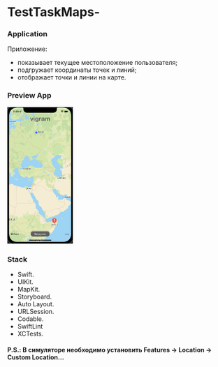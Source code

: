 # TestTaskMaps-

### Application
Приложение: 
  + показывает текущее местоположение пользователя;
  + подгружает координаты точек и линий;
  + отображает точки и линии на карте.
  
### Preview App
<img src="https://github.com/VitKhryapin/TestTaskMaps-/blob/main/TestVigram/AppSupport/Preview.png" width="150"> 


### Stack
+ Swift.
+ UIKit.
+ MapKit.
+ Storyboard.
+ Auto Layout.
+ URLSession.
+ Codable.
+ SwiftLint
+ XCTests.

#### P.S.:  В симуляторе необходимо установить Features -> Location -> Custom Location...
